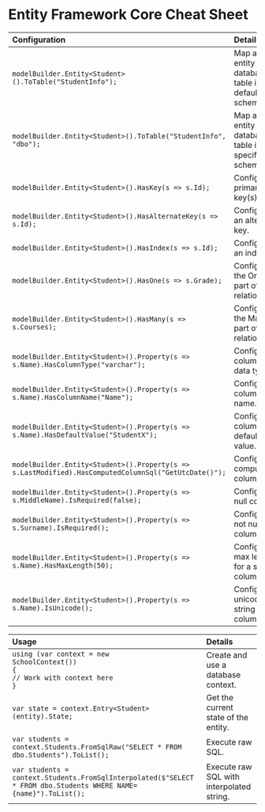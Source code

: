 # Entity Framework Core Cheat Sheet

| Configuration | Details |
| :--- | :--- |
| `modelBuilder.Entity<Student>().ToTable("StudentInfo");` | Map an entity to database table in the default schema. |
| `modelBuilder.Entity<Student>().ToTable("StudentInfo", "dbo");` | Map an entity to database table in a specific schema. |
| `modelBuilder.Entity<Student>().HasKey(s => s.Id);` | Configure primary key(s). |
| `modelBuilder.Entity<Student>().HasAlternateKey(s => s.Id);` | Configure an alternate key. |
| `modelBuilder.Entity<Student>().HasIndex(s => s.Id);` | Configure an index. |
| `modelBuilder.Entity<Student>().HasOne(s => s.Grade);` | Configures the One part of the relationship. |
| `modelBuilder.Entity<Student>().HasMany(s => s.Courses);` | Configures the Many part of the relationship. |
| `modelBuilder.Entity<Student>().Property(s => s.Name).HasColumnType("varchar");` | Configure a column data type. |
| `modelBuilder.Entity<Student>().Property(s => s.Name).HasColumnName("Name");` | Configure a column name. |
| `modelBuilder.Entity<Student>().Property(s => s.Name).HasDefaultValue("StudentX");` | Configure a column default value. |
| `modelBuilder.Entity<Student>().Property(s => s.LastModified).HasComputedColumnSql("GetUtcDate()");` | Configure a computed column. |
| `modelBuilder.Entity<Student>().Property(s => s.MiddleName).IsRequired(false);` | Configure a null column. |
| `modelBuilder.Entity<Student>().Property(s => s.Surname).IsRequired();` | Configure a not null column. |
| `modelBuilder.Entity<Student>().Property(s => s.Name).HasMaxLength(50);` | Configure max length for a string column. |
| `modelBuilder.Entity<Student>().Property(s => s.Name).IsUnicode();` | Configure a unicode string column. |


| Usage | Details |
| :--- | :--- |
| <code>using (var context = new SchoolContext())<br/>{<br/>// Work with context here<br/>}</code> | Create and use a database context. |
| `var state = context.Entry<Student>(entity).State;` | Get the current state of the entity. |
| `var students = context.Students.FromSqlRaw("SELECT * FROM dbo.Students").ToList();` | Execute raw SQL. |
| `var students = context.Students.FromSqlInterpolated($"SELECT * FROM dbo.Students WHERE NAME={name}").ToList();` | Execute raw SQL with interpolated string. |

